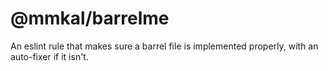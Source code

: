 # @mmkal/barrelme

An eslint rule that makes sure a barrel file is implemented properly, with an auto-fixer if it isn't.
